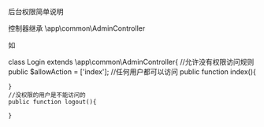 后台权限简单说明

控制器继承   \app\common\AdminController 

如

class Login extends \app\common\AdminController{
	//允许没有权限访问规则 
	public $allowAction = ['index'];
	//任何用户都可以访问
	public function index(){
	
	}
	//没权限的用户是不能访问的
	public function logout(){
	
	}
	
	
